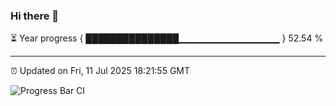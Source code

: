 ### Hi there 👋

⏳ Year progress { ███████████████▁▁▁▁▁▁▁▁▁▁▁▁▁▁▁ } 52.54 %

---

⏰ Updated on Fri, 11 Jul 2025 18:21:55 GMT

![Progress Bar CI](https://github.com/liununu/liununu/workflows/Progress%20Bar%20CI/badge.svg)
